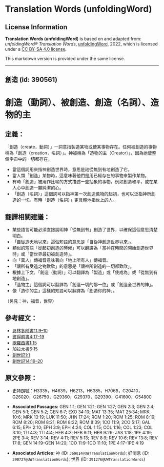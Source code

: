 # Translation Words (unfoldingWord)

## License Information

**Translation Words (unfoldingWord)** is based on and adapted from: _unfoldingWord® Translation Words_, [unfoldingWord](https://unfoldingword.org/utw), 2022, which is licensed under a [CC BY-SA 4.0 license](https://creativecommons.org/licenses/by-sa/4.0/legalcode.en).

This markdown version is provided under the same license.



--------------------------------

## 創造 (id: 390561)

創造（動詞）、被創造、創造（名詞）、造物的主
======================

定義：
---

「創造（create，動詞）」一詞意指製造某物或使某事物存在。任何被創造的事物稱為「創造（creation，名詞）」。神被稱為「造物的主（Creator）」，因為祂使整個宇宙中的一切都存在。

* 當這個詞用來指神創造世界時，意思是祂從無到有地創造了它。
* 當人類「創造」某物時，這意味著他們是用已經存在的事物來製作某物。
* 有時「創造」被用作比喻的方式描述一些抽象的事物，例如創造和平，或在某人心中創造一顆純潔的心。
* 「創造（名詞）」這個詞可以指神第一次創造萬物的起初，也可以泛指神所創造的一切。有時「創造（名詞）」更具體地指世上的人。

翻譯相關建議：
-------

* 某些語言可能必須直接說明神「從無到有」創造了世界，以確保這個意思清楚明白。
* 「自從造天地以來」這個短語的意思是「自從神創造世界以來」。
* 類似的短語「從起初創造的時候」可以翻譯為「當神在時間的開始創造世界時」或「當世界最初被創造時」。
* 向「萬人」傳福音意味著向「地上所有人」傳福音。
* 「讓所有受造之物歡欣」的意思是「讓神所創造的一切都歡欣」。
* 根據上下文，「創造（動詞）」可以翻譯為「製造」或「使成為」或「從無到有地創造」。
* 「造物主」這個詞可以翻譯為「創造一切的那一位」或「創造全世界的神」。
* 像「造你的主」這樣的短語可以翻譯為「創造你的神」。

（另見：神，福音，世界）

參考經文：
-----

* [哥林多前書11:9–10](https://ref.ly/1Cor11:9-1Cor11:10)
* [彼得前書4:17–19](https://ref.ly/1Pet4:17-1Pet4:19)
* [歌羅西書1:15](https://ref.ly/Col1:15)
* [加拉太書6:15](https://ref.ly/Gal6:15)
* [創世記1:1](https://ref.ly/Gen1:1)
* [創世記14:19–20](https://ref.ly/Gen14:19-Gen14:20)

原文參照：
-----

* 史特朗號：H3335，H4639，H6213，H6385，H7069，G20410，G26020，G26750，G29360，G29370，G29390，G41600，G54800

* **Associated Passages:** GEN 1:1; GEN 1:21; GEN 1:27; GEN 2:3; GEN 2:4; GEN 5:1; GEN 5:2; GEN 6:7; EXO 34:10; MAT 13:35; MAT 25:34; MRK 10:6; MRK 13:19; LUK 11:50; JHN 17:24; ROM 1:20; ROM 1:25; ROM 8:19; ROM 8:20; ROM 8:21; ROM 8:22; ROM 8:39; 1CO 11:9; 2CO 5:17; GAL 6:15; EPH 2:10; EPH 3:9; EPH 4:24; COL 1:15; COL 1:16; COL 1:23; COL 3:10; 1TI 4:3; 1TI 4:4; HEB 4:3; HEB 9:11; HEB 9:26; JAS 1:18; 1PE 4:19; 2PE 3:4; REV 3:14; REV 4:11; REV 5:13; REV 8:9; REV 10:6; REV 13:8; REV 17:8; GEN 14:19–GEN 14:20; 1CO 11:9–1CO 11:10; 1PE 4:17–1PE 4:19
* **Associated Articles:** 神 (ID: `369014@UWTranslationWords`); 好消息 (ID: `390727@UWTranslationWords`); 世界 (ID: `391276@UWTranslationWords`)

